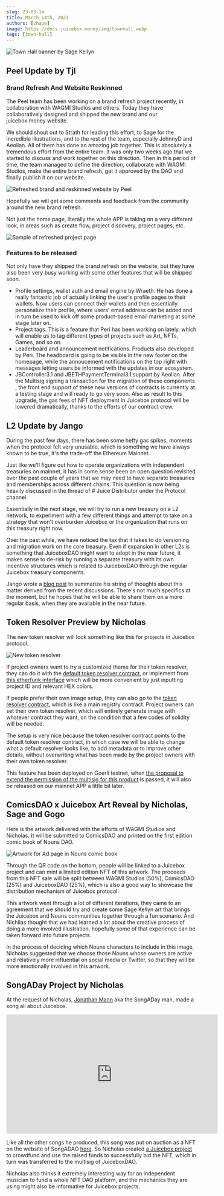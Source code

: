 ```yaml
---
slug: 23-03-14
title: March 14th, 2023
authors: [zhape]
image: https://docs.juicebox.money/img/townhall.webp
tags: [town-hall]
---
```


![Town Hall banner by Sage Kellyn](https://docs.juicebox.money/img/townhall.webp) 

## Peel Update by Tjl

### Brand Refresh And Website Reskinned

The Peel team has been working on a brand refresh project recently, in collaboration with WAGMI Studios and others. Today they have collaboratively designed and shipped the new brand and our juicebox.money website.

We should shout out to Strath for leading this effort, to Sage for the incredible illustrations, and to the rest of the team, especially JohnnyD and Aeolian. All of them has done an amazing job together. This is absolutely a tremendous effort from the entire team. It was only two weeks ago that we started to discuss and work together on this direction. Then in this period of time, the team managed to define the direction, collaborate with WAGMI Studios, make the entire brand refresh, get it approved by the DAO and finally publish it on our website.

![Refreshed brand and reskinned website by Peel](refreshed_brand_website.png)

Hopefully we will get some comments and feedback from the community around the new brand refresh.

Not just the home page, literally the whole APP is taking on a very different look, in areas such as create flow, project discovery, project pages, etc.

![Sample of refreshed project page](project_cartjark.png)

### Features to be released

Not only have they shipped the brand refresh on the website, but they have also been very busy working with some other features that will be shipped soon.

- Profile settings, wallet auth and email engine by Wraeth. He has done a really fantastic job of actually linking the user's profile pages to their wallets. Now users can connect their wallets and then essentially personalize their profile, where users' email address can be added and in turn be used to kick off some product-based email marketing at some stage later on.
- Project tags. This is a feature that Peri has been working on lately, which will enable us to tag different types of projects such as Art, NFTs, Games, and so on.
- Leaderboard and announcement notifications. Products also developed by Peri. The headboard is going to be visible in the new footer on the homepage, while the annoucement notifications on the top right with messages letting users be informed with the updates in our ecosystem.
- JBController3.1 and JBETHPaymentTerminal3.1 support by Aeolian. After the Multisig signing a transaction for the migration of these components , the front end support of these new versions of contracts is currently at a testing stage and will ready to go very soon. Also as result to this upgrade, the gas fees of NFT deployment in Juicebox protocol will be lowered dramatically, thanks to the efforts of our contract crew.



## L2 Update by Jango

During the past few days, there has been some hefty gas spikes, moments when the protocol felt very unusable, which is something we have always known to be true, it's the trade-off the Ethereum Mainnet.

Just like we'll figure out how to operate organizations with independent treasuries on mainnet, it has in some sense been an open question revisited over the past couple of years that we may need to have separate treasuries and memberships across different chains. This question is now being heavily discussed in the thread of # Juice Distributor under the Protocol channel.

Essentially in the next stage, we will try to run a new treasury on a L2 network, to experiment with a few different things and attempt to take on a strategy that won't overburden Juicebox or the organization that runs on this treasury right now.

Over the past while, we have noticed the tax that it takes to do versioning and migration work on the core treasury. Even if expansion in other L2s is something that JuiceboxDAO might want to adopt in the near future, it makes sense to de-risk by running a separate treasury with its own incentive structures which is related to JuiceboxDAO through the regular Juicebox treasury components.

Jango wrote a [blog post](https://jango.eth.limo/03EDF541-0137-45F7-834B-B346DD0CEBD5/) to summarize his string of thoughts about this matter derived from the recent discussions. There's not much specifics at the moment, but he hopes that he will be able to share them on a more regular basis, when they are available in the near future. 



## Token Resolver Preview by Nicholas

The new token resolver will look something like this for projects in Juicebox protocol.

![New token resolver](newtokenresolver.png)

If project owners want to try a customized theme for their token resolver, they can do it with the [default token resolver contract](https://goerli.etherscan.io/address/0x280dd5911677ADcA9411936F0EEA97510284f4a6#readContract),  or implement from [this etherfunk interface](https://goerli.etherfunk.io/address/0x280dd5911677ADcA9411936F0EEA97510284f4a6?fn=setTheme&args=%5B%22340%22%2C%22FF6B93%22%2C%22FFB3C7%22%2C%22FFB3C7%22%5D&run=1) which will be more convenient by just inputting project ID and relevant HEX colors.

If people prefer their own image setup, they can also go to the [token resolver contract](https://goerli.etherscan.io/address/0xd32Bbb759246FCFbe1cB17f8730051dd7e006D7c#readContract), which is like a main registry contract. Project owners can set their own token resolver, which will entirely generate image with whatever contract they want, on the condition that a few codes of solidity will be needed.

The setup is very nice because the token resolver contract points to the default token resolver contract, in which case we will be able to change what a default resolver looks like, to add metadata or to improve other details, without overwriting what has been made by the project owners with their own token resolver.

This feature has been deployed on Goerli testnet, when [the proposal to extend the permission of the multisig for this product](https://www.jbdao.org/p/356) is passed, it will also be released on our mainnet APP a little bit later.

## ComicsDAO x Juicebox Art Reveal by Nicholas, Sage and Gogo

Here is the artwork delivered with the efforts of WAGMI Studios and Nicholas. It will be submitted to ComicsDAO and printed on the first edition comic book of Nouns DAO.

![Artwork for Ad page in Nouns comic book](pool-party.png)

Through the QR code on the bottom, people will be linked to a Juicebox project and can mint a limited edition NFT of this artwork. The proceeds from this NFT sale will be split between WAGMI Studios (50%), ComicsDAO (25%) and JuiceboxDAO (25%), which is also a good way to showcase the distribution mechanism of Juicebox protocol.

This artwork went through a lot of different iterations, they came to an agreement that we should try and create some Sage Kellyn art that brings the Juicebox and Nouns communities together through a fun scenario. And NIchilas thought that we had learned a lot about the creative process of doing a more involved illustration, hopefully some of that experience can be taken forward into future projects.

In the process of deciding which Nouns characters to include in this image, Nicholas suggested that we choose those Nouns whose owners are active and relatively more influential on social media or Twitter, so that they will be more emotionally involved in this artwork.

## SongADay Project by Nicholas

At the request of Nicholas, [Jonathan Mann](https://twitter.com/songadaymann) aka the SongADay man, made a song all about Juicebox.

<iframe width="560" height="315" src="https://www.youtube.com/embed/uPIEcjbttWo" title="YouTube video player" frameborder="0" allow="accelerometer; autoplay; clipboard-write; encrypted-media; gyroscope; picture-in-picture; web-share" allowfullscreen></iframe>

Like all the other songs he produced, this song was put on auction as a NFT on the website of SongADAO [here](https://songaday.world/auction/5181/). So Nicholas created [a Juicebox project](https://juicebox.money/v2/p/455) to crowdfund and use the raised funds to successfully bid the NFT, which in turn was transferred to the multisig of JuiceboxDAO.

Nicholas also thinks it extremely interesting way for an independent musician to fund a whole NFT DAO platform, and the mechanics they are using might also be informative for Juicebox projects.



